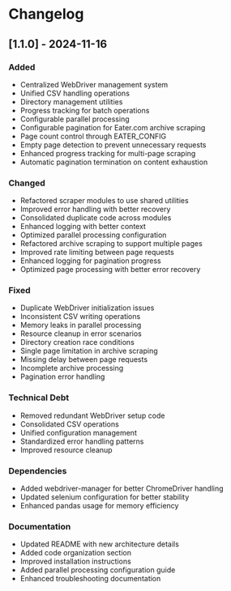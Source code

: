# Changelog

## [1.1.0] - 2024-11-16

### Added
- Centralized WebDriver management system
- Unified CSV handling operations
- Directory management utilities
- Progress tracking for batch operations
- Configurable parallel processing
- Configurable pagination for Eater.com archive scraping
- Page count control through EATER_CONFIG
- Empty page detection to prevent unnecessary requests
- Enhanced progress tracking for multi-page scraping
- Automatic pagination termination on content exhaustion

### Changed
- Refactored scraper modules to use shared utilities
- Improved error handling with better recovery
- Consolidated duplicate code across modules
- Enhanced logging with better context
- Optimized parallel processing configuration
- Refactored archive scraping to support multiple pages
- Improved rate limiting between page requests
- Enhanced logging for pagination progress
- Optimized page processing with better error recovery

### Fixed
- Duplicate WebDriver initialization issues
- Inconsistent CSV writing operations
- Memory leaks in parallel processing
- Resource cleanup in error scenarios
- Directory creation race conditions
- Single page limitation in archive scraping
- Missing delay between page requests
- Incomplete archive processing
- Pagination error handling

### Technical Debt
- Removed redundant WebDriver setup code
- Consolidated CSV operations
- Unified configuration management
- Standardized error handling patterns
- Improved resource cleanup

### Dependencies
- Added webdriver-manager for better ChromeDriver handling
- Updated selenium configuration for better stability
- Enhanced pandas usage for memory efficiency

### Documentation
- Updated README with new architecture details
- Added code organization section
- Improved installation instructions
- Added parallel processing configuration guide
- Enhanced troubleshooting documentation
